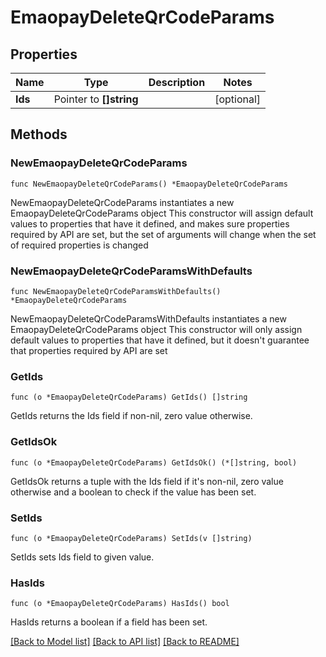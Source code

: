 # EmaopayDeleteQrCodeParams

## Properties

Name | Type | Description | Notes
------------ | ------------- | ------------- | -------------
**Ids** | Pointer to **[]string** |  | [optional] 

## Methods

### NewEmaopayDeleteQrCodeParams

`func NewEmaopayDeleteQrCodeParams() *EmaopayDeleteQrCodeParams`

NewEmaopayDeleteQrCodeParams instantiates a new EmaopayDeleteQrCodeParams object
This constructor will assign default values to properties that have it defined,
and makes sure properties required by API are set, but the set of arguments
will change when the set of required properties is changed

### NewEmaopayDeleteQrCodeParamsWithDefaults

`func NewEmaopayDeleteQrCodeParamsWithDefaults() *EmaopayDeleteQrCodeParams`

NewEmaopayDeleteQrCodeParamsWithDefaults instantiates a new EmaopayDeleteQrCodeParams object
This constructor will only assign default values to properties that have it defined,
but it doesn't guarantee that properties required by API are set

### GetIds

`func (o *EmaopayDeleteQrCodeParams) GetIds() []string`

GetIds returns the Ids field if non-nil, zero value otherwise.

### GetIdsOk

`func (o *EmaopayDeleteQrCodeParams) GetIdsOk() (*[]string, bool)`

GetIdsOk returns a tuple with the Ids field if it's non-nil, zero value otherwise
and a boolean to check if the value has been set.

### SetIds

`func (o *EmaopayDeleteQrCodeParams) SetIds(v []string)`

SetIds sets Ids field to given value.

### HasIds

`func (o *EmaopayDeleteQrCodeParams) HasIds() bool`

HasIds returns a boolean if a field has been set.


[[Back to Model list]](../README.md#documentation-for-models) [[Back to API list]](../README.md#documentation-for-api-endpoints) [[Back to README]](../README.md)


